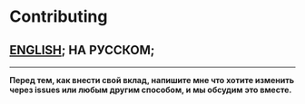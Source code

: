 # Contributing

## [ENGLISH](CONTRIBUTING.md); НА РУССКОМ;
<!---
full line:
[ENGLISH](CONTRIBUTING.md); [НА РУССКОМ](CONTRIBUTING.ru.md);
-->

---

**Перед тем, как внести свой вклад, напишите мне что хотите изменить через issues или любым другим способом, и мы обсудим это вместе.**
